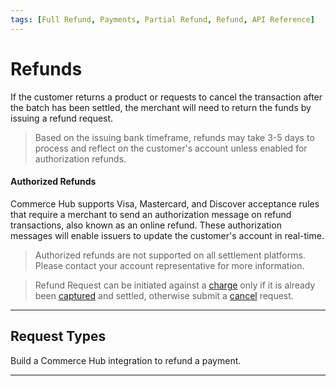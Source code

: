 ```yaml
---
tags: [Full Refund, Payments, Partial Refund, Refund, API Reference]
---
```


# Refunds

If the customer returns a product or requests to cancel the transaction after the batch has been settled, the merchant will need to return the funds by issuing a refund request.

<!-- theme: warning -->
> Based on the issuing bank timeframe, refunds may take 3-5 days to process and reflect on the customer's account unless enabled for authorization refunds.

#### Authorized Refunds 

Commerce Hub supports Visa, Mastercard, and Discover acceptance rules that require a merchant to send an authorization message on refund transactions, also known as an online refund. These authorization messages will enable issuers to update the customer's account in real-time.

<!-- theme: info -->
> Authorized refunds are not supported on all settlement platforms. Please contact your account representative for more information.

<!-- theme: danger -->
> Refund Request can be initiated against a [charge](?path=docs/Resources/API-Documents/Payments/Charges.md) only if it is already been [captured](?path=docs/Resources/API-Documents/Payments/Capture.md) and settled, otherwise submit a [cancel](?path=docs/Resources/API-Documents/Payments/Cancel.md) request.

---

## Request Types

Build a Commerce Hub integration to refund a payment.

<!-- type: row -->

<!-- type: card
title: Tagged Refunds
description: Submit a request to refund back to the original payment source using a reference transaction identifier.
link: ?path=docs/Resources/API-Documents/Payments/Refund-Tagged.md
-->

<!-- type: card
title: Open Refunds
description: Submit a request to refund to a new payment source not previously processed in Commerce Hub.
link: ?path=docs/Resources/API-Documents/Payments/Refund-Open.md
-->

<!-- type: card
title: Unmatched Refunds
description: Submit a request to refund back to a new payment source using a reference transaction identifier.
link: ?path=docs/Resources/API-Documents/Payments/Refund-Unmatched.md
-->

<!-- type: card
title: Auth/Capture Refund
description: Submit a request to authorize a pending refund for a subsequent capture.
link: ?path=docs/Resources/API-Documents/Payments/Refund-Auth-Capture.md
-->

<!-- type: row-end -->

---
